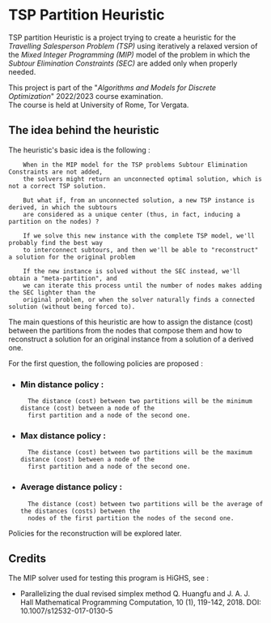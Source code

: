 # TSP Partition Heuristic

TSP partition Heuristic is a project trying to create a heuristic for the 
*Travelling Salesperson Problem (TSP)* using iteratively a relaxed version of the 
*Mixed Integer Programming (MIP)* model of the problem in which the *Subtour Elimination Constraints (SEC)*
are added only when properly needed.

This project is part of the "*Algorithms and Models for Discrete Optimization*" 2022/2023 course examination.  
The course is held at University of Rome, Tor Vergata.

## The idea behind the heuristic

The heuristic's basic idea is the following :

        When in the MIP model for the TSP problems Subtour Elimination Constraints are not added,  
        the solvers might return an unconnected optimal solution, which is not a correct TSP solution.
        
        But what if, from an unconnected solution, a new TSP instance is derived, in which the subtours
        are considered as a unique center (thus, in fact, inducing a partition on the nodes) ?

        If we solve this new instance with the complete TSP model, we'll probably find the best way
        to interconnect subtours, and then we'll be able to "reconstruct" a solution for the original problem

        If the new instance is solved without the SEC instead, we'll obtain a "meta-partition", and
        we can iterate this process until the number of nodes makes adding the SEC lighter than the
        original problem, or when the solver naturally finds a connected solution (without being forced to).

The main questions of this heuristic are how to assign the distance (cost) between the partitions from the nodes
that compose them and how to reconstruct a solution for an original instance from a solution of a derived one.

For the first question, the following policies are proposed :

- ### Min distance policy :
        The distance (cost) between two partitions will be the minimum distance (cost) between a node of the  
        first partition and a node of the second one.
- ### Max distance policy :
        The distance (cost) between two partitions will be the maximum distance (cost) between a node of the  
        first partition and a node of the second one.
- ### Average distance policy :
        The distance (cost) between two partitions will be the average of the distances (costs) between the  
        nodes of the first partition the nodes of the second one.

Policies for the reconstruction will be explored later.

## Credits

The MIP solver used for testing this program is HiGHS, see :

- Parallelizing the dual revised simplex method Q. Huangfu and J. A. J. Hall Mathematical Programming Computation, 10 (1), 119-142, 2018. DOI: 10.1007/s12532-017-0130-5